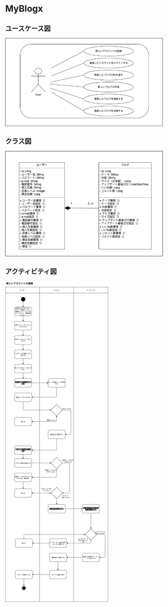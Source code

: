 # MyBlogx

## ユースケース図
![ユースケース図](ユースケース図.png)

## クラス図
![クラス図](クラス図.png)

## アクティビティ図
![アクティビティ図](アクティビティ図.png)